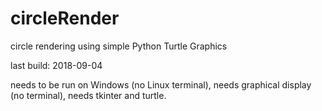 # circleRender
circle rendering using simple Python Turtle Graphics

last build: 2018-09-04

needs to be run on Windows (no Linux terminal), needs graphical display (no terminal), needs tkinter and turtle.
